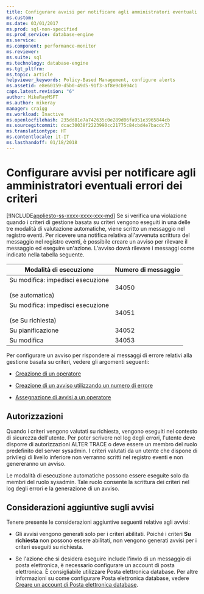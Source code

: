 ```yaml
---
title: Configurare avvisi per notificare agli amministratori eventuali errori dei criteri| Microsoft Docs
ms.custom: 
ms.date: 03/01/2017
ms.prod: sql-non-specified
ms.prod_service: database-engine
ms.service: 
ms.component: performance-monitor
ms.reviewer: 
ms.suite: sql
ms.technology: database-engine
ms.tgt_pltfrm: 
ms.topic: article
helpviewer_keywords: Policy-Based Management, configure alerts
ms.assetid: e8e60159-d5b0-49d5-91f3-af8e9cb994c1
caps.latest.revision: "6"
author: MikeRayMSFT
ms.author: mikeray
manager: craigg
ms.workload: Inactive
ms.openlocfilehash: 235dd81e7a742635c0e289d06fa951e3965844cb
ms.sourcegitcommit: dcac30038f2223990cc21775c84cbd4e7bacdc73
ms.translationtype: HT
ms.contentlocale: it-IT
ms.lasthandoff: 01/18/2018
---
```

# <a name="configure-alerts-to-notify-policy-administrators-of-policy-failures"></a>Configurare avvisi per notificare agli amministratori eventuali errori dei criteri
[!INCLUDE[appliesto-ss-xxxx-xxxx-xxx-md](../../includes/appliesto-ss-xxxx-xxxx-xxx-md.md)] Se si verifica una violazione quando i criteri di gestione basata su criteri vengono eseguiti in una delle tre modalità di valutazione automatiche, viene scritto un messaggio nel registro eventi. Per ricevere una notifica relativa all'avvenuta scrittura del messaggio nel registro eventi, è possibile creare un avviso per rilevare il messaggio ed eseguire un'azione. L'avviso dovrà rilevare i messaggi come indicato nella tabella seguente.  
  
|Modalità di esecuzione|Numero di messaggio|  
|--------------------|--------------------|  
|Su modifica: impedisci esecuzione<br /><br /> (se automatica)|34050|  
|Su modifica: impedisci esecuzione<br /><br /> (se Su richiesta)|34051|  
|Su pianificazione|34052|  
|Su modifica|34053|  
  
 Per configurare un avviso per rispondere ai messaggi di errore relativi alla gestione basata su criteri, vedere gli argomenti seguenti:  
  
-   [Creazione di un operatore](http://msdn.microsoft.com/library/1359d790-5905-4927-a208-e7155e7768a2)  
  
-   [Creazione di un avviso utilizzando un numero di errore](http://msdn.microsoft.com/library/03dd7fac-5073-4f86-babd-37e45a86023c)  
  
-   [Assegnazione di avvisi a un operatore](http://msdn.microsoft.com/library/aa818155-6fa2-4565-a09f-5c7e31c89754)  
  
## <a name="permissions"></a>Autorizzazioni  
 Quando i criteri vengono valutati su richiesta, vengono eseguiti nel contesto di sicurezza dell'utente. Per poter scrivere nel log degli errori, l'utente deve disporre di autorizzazioni ALTER TRACE o deve essere un membro del ruolo predefinito del server sysadmin. I criteri valutati da un utente che dispone di privilegi di livello inferiore non verranno scritti nel registro eventi e non genereranno un avviso.  
  
 Le modalità di esecuzione automatiche possono essere eseguite solo da membri del ruolo sysadmin. Tale ruolo consente la scrittura dei criteri nel log degli errori e la generazione di un avviso.  
  
## <a name="additional-considerations-about-alerts"></a>Considerazioni aggiuntive sugli avvisi  
 Tenere presente le considerazioni aggiuntive seguenti relative agli avvisi:  
  
-   Gli avvisi vengono generati solo per i criteri abilitati. Poiché i criteri **Su richiesta** non possono essere abilitati, non vengono generati avvisi per i criteri eseguiti su richiesta.  
  
-   Se l'azione che si desidera eseguire include l'invio di un messaggio di posta elettronica, è necessario configurare un account di posta elettronica. È consigliabile utilizzare Posta elettronica database. Per altre informazioni su come configurare Posta elettronica database, vedere [Creare un account di Posta elettronica database](../../relational-databases/database-mail/create-a-database-mail-account.md).  
  
  
